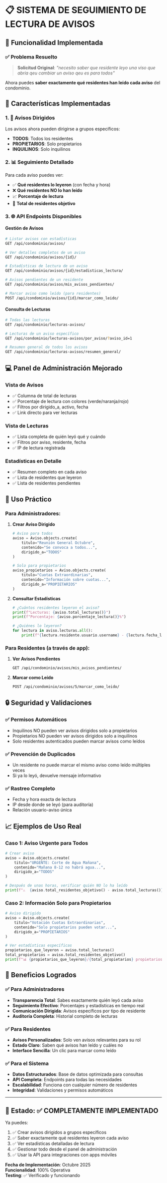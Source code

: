 # 📋 SISTEMA DE SEGUIMIENTO DE LECTURA DE AVISOS

## 🎯 Funcionalidad Implementada

### ✅ **Problema Resuelto**
> **Solicitud Original**: _"necesito saber que residente leyo una viso que abria qeu cambiar un aviso qeu es para todos"_

Ahora puedes **saber exactamente qué residentes han leído cada aviso** del condominio.

## 🔧 **Características Implementadas**

### 1. **📝 Avisos Dirigidos**
Los avisos ahora pueden dirigirse a grupos específicos:
- **TODOS**: Todos los residentes
- **PROPIETARIOS**: Solo propietarios
- **INQUILINOS**: Solo inquilinos

### 2. **📊 Seguimiento Detallado**
Para cada aviso puedes ver:
- ✅ **Qué residentes lo leyeron** (con fecha y hora)
- ❌ **Qué residentes NO lo han leído**
- 📈 **Porcentaje de lectura**
- 🎯 **Total de residentes objetivo**

### 3. **🌐 API Endpoints Disponibles**

#### **Gestión de Avisos**
```bash
# Listar avisos con estadísticas
GET /api/condominio/avisos/

# Ver detalles completos de un aviso
GET /api/condominio/avisos/{id}/

# Estadísticas de lectura de un aviso
GET /api/condominio/avisos/{id}/estadisticas_lectura/

# Avisos pendientes de un residente
GET /api/condominio/avisos/mis_avisos_pendientes/

# Marcar aviso como leído (para residentes)
POST /api/condominio/avisos/{id}/marcar_como_leido/
```

#### **Consulta de Lecturas**
```bash
# Todas las lecturas
GET /api/condominio/lecturas-avisos/

# Lecturas de un aviso específico
GET /api/condominio/lecturas-avisos/por_aviso/?aviso_id=1

# Resumen general de todos los avisos
GET /api/condominio/lecturas-avisos/resumen_general/
```

## 💻 **Panel de Administración Mejorado**

### **Vista de Avisos**
- ✅ Columna de total de lecturas
- ✅ Porcentaje de lectura con colores (verde/naranja/rojo)
- ✅ Filtros por dirigido_a, activo, fecha
- ✅ Link directo para ver lecturas

### **Vista de Lecturas**
- ✅ Lista completa de quién leyó qué y cuándo
- ✅ Filtros por aviso, residente, fecha
- ✅ IP de lectura registrada

### **Estadísticas en Detalle**
- ✅ Resumen completo en cada aviso
- ✅ Lista de residentes que leyeron
- ✅ Lista de residentes pendientes

## 📱 **Uso Práctico**

### **Para Administradores:**

1. **Crear Aviso Dirigido**
   ```python
   # Aviso para todos
   aviso = Aviso.objects.create(
       titulo="Reunión General Octubre",
       contenido="Se convoca a todos...",
       dirigido_a="TODOS"
   )
   
   # Solo para propietarios
   aviso_propietarios = Aviso.objects.create(
       titulo="Cuotas Extraordinarias",
       contenido="Información sobre cuotas...",
       dirigido_a="PROPIETARIOS"
   )
   ```

2. **Consultar Estadísticas**
   ```python
   # ¿Cuántos residentes leyeron el aviso?
   print(f"Lecturas: {aviso.total_lecturas()}")
   print(f"Porcentaje: {aviso.porcentaje_lectura()}%")
   
   # ¿Quiénes lo leyeron?
   for lectura in aviso.lecturas.all():
       print(f"{lectura.residente.usuario.username} - {lectura.fecha_lectura}")
   ```

### **Para Residentes (a través de app):**

1. **Ver Avisos Pendientes**
   ```bash
   GET /api/condominio/avisos/mis_avisos_pendientes/
   ```

2. **Marcar como Leído**
   ```bash
   POST /api/condominio/avisos/5/marcar_como_leido/
   ```

## 🔒 **Seguridad y Validaciones**

### ✅ **Permisos Automáticos**
- Inquilinos NO pueden ver avisos dirigidos solo a propietarios
- Propietarios NO pueden ver avisos dirigidos solo a inquilinos  
- Solo residentes autenticados pueden marcar avisos como leídos

### ✅ **Prevención de Duplicados**
- Un residente no puede marcar el mismo aviso como leído múltiples veces
- Si ya lo leyó, devuelve mensaje informativo

### ✅ **Rastreo Completo**
- Fecha y hora exacta de lectura
- IP desde donde se leyó (para auditoría)
- Relación usuario-aviso única

## 📈 **Ejemplos de Uso Real**

### **Caso 1: Aviso Urgente para Todos**
```python
# Crear aviso
aviso = Aviso.objects.create(
    titulo="URGENTE: Corte de Agua Mañana",
    contenido="Mañana 8-12 no habrá agua...",
    dirigido_a="TODOS"
)

# Después de unas horas, verificar quién NO lo ha leído
print(f"⚠️  {aviso.total_residentes_objetivo() - aviso.total_lecturas()} residentes aún no han leído el aviso urgente")
```

### **Caso 2: Información Solo para Propietarios**
```python
# Aviso dirigido
aviso = Aviso.objects.create(
    titulo="Votación Cuotas Extraordinarias",
    contenido="Solo propietarios pueden votar...",
    dirigido_a="PROPIETARIOS"
)

# Ver estadísticas específicas
propietarios_que_leyeron = aviso.total_lecturas()
total_propietarios = aviso.total_residentes_objetivo()
print(f"📊 {propietarios_que_leyeron}/{total_propietarios} propietarios han leído la información")
```

## 🎉 **Beneficios Logrados**

### ✅ **Para Administradores**
- **Transparencia Total**: Sabes exactamente quién leyó cada aviso
- **Seguimiento Efectivo**: Porcentajes y estadísticas en tiempo real
- **Comunicación Dirigida**: Avisos específicos por tipo de residente
- **Auditoría Completa**: Historial completo de lecturas

### ✅ **Para Residentes**
- **Avisos Personalizados**: Solo ven avisos relevantes para su rol
- **Estado Claro**: Saben qué avisos han leído y cuáles no
- **Interface Sencilla**: Un clic para marcar como leído

### ✅ **Para el Sistema**
- **Datos Estructurados**: Base de datos optimizada para consultas
- **API Completa**: Endpoints para todas las necesidades
- **Escalabilidad**: Funciona con cualquier número de residentes
- **Integridad**: Validaciones y permisos automáticos

---

## 🚀 **Estado: ✅ COMPLETAMENTE IMPLEMENTADO**

Ya puedes:
1. ✅ Crear avisos dirigidos a grupos específicos
2. ✅ Saber exactamente qué residentes leyeron cada aviso
3. ✅ Ver estadísticas detalladas de lectura
4. ✅ Gestionar todo desde el panel de administración
5. ✅ Usar la API para integraciones con apps móviles

**Fecha de Implementación**: Octubre 2025  
**Funcionalidad**: 100% Operativa  
**Testing**: ✅ Verificado y funcionando